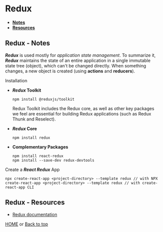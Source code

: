 # Redux

- **[Notes](#redux---notes)**
- **[Resources](#redux---resources)**

## Redux - Notes

***Redux*** is used mostly for *application state management*. To summarize it, ***Redux*** maintains the state of an entire application in a single immutable state tree (object), which can't be changed directly. When something changes, a new object is created (using **actions** and **reducers**).

Installation

- ***Redux* Toolkit**

      npm install @reduxjs/toolkit
  Redux Toolkit includes the Redux core, as well as other key packages we feel are essential for building Redux applications (such as Redux Thunk and Reselect).
- ***Redux* Core**

      npm install redux
- **Complementary Packages**

      npm install react-redux
      npm install --save-dev redux-devtools

Create a ***React Redux*** App

    npx create-react-app <project-directory> --template redux // with NPX
    create-react-app <project-directory> --template redux // with create-react-app CLI

## Redux - Resources

- [Redux documentation](https://redux.js.org/introduction)

[HOME](https://github.com/Stratis-Dermanoutsos/Full-Stack-2021#full-stack-roadmap-2021) or [Back to top](#redux)
